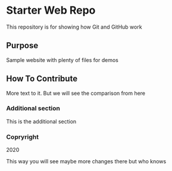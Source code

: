 # Starter Web Repo

This repository is for showing how Git and GitHub work

## Purpose

Sample website with plenty of files for demos

## How To Contribute

More text to it. But we will see the comparison from here

### Additional section
This is the additional section

### Copryright

2020

This way you will see maybe more changes there but who knows